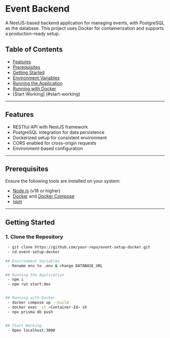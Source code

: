 # Event Backend

A NestJS-based backend application for managing events, with PostgreSQL as the database. This project uses Docker for containerization and supports a production-ready setup.

## Table of Contents
- [Features](#features)
- [Prerequisites](#prerequisites)
- [Getting Started](#getting-started)
- [Environment Variables](#environment-variables)
- [Running the Application](#running-the-application)
- [Running with Docker](#building-the-application)
- [Start Working] (#start-working)

---

## Features
- RESTful API with NestJS framework
- PostgreSQL integration for data persistence
- Dockerized setup for consistent environment
- CORS enabled for cross-origin requests
- Environment-based configuration

---

## Prerequisites
Ensure the following tools are installed on your system:
- [Node.js](https://nodejs.org/) (v18 or higher)
- [Docker](https://www.docker.com/) and [Docker Compose](https://docs.docker.com/compose/)
- [npm](https://www.npmjs.com/)

---

## Getting Started

### 1. Clone the Repository
```bash
 - git clone https://github.com/your-repo/event-setup-docker.git
 - cd event-setup-docker

## Environment Variables
 - Rename env to .env & change DATABASE_URL

## Running the Application
 - npm i
 - npm run start:dev


## Running with Docker
 - docker compose up --build
 - docker exec -it <Container-Id> sh
 - npx prisma db push


## Start Working
 - Open localhost:3000